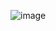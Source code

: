 ![image](https://github.com/EvS444/ListaJogos/assets/63565495/ca9cf7b2-6527-4136-8d3a-d19223f510d6)
